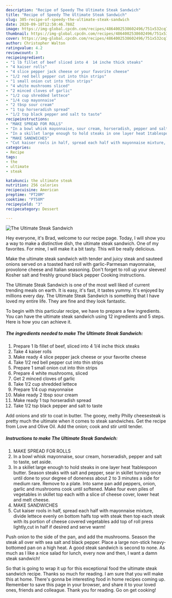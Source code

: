 ```yaml
---
description: "Recipe of Speedy The Ultimate Steak Sandwich"
title: "Recipe of Speedy The Ultimate Steak Sandwich"
slug: 305-recipe-of-speedy-the-ultimate-steak-sandwich
date: 2020-09-18T12:50:46.788Z
image: https://img-global.cpcdn.com/recipes/4864002538602496/751x532cq70/the-ultimate-steak-sandwich-recipe-main-photo.jpg
thumbnail: https://img-global.cpcdn.com/recipes/4864002538602496/751x532cq70/the-ultimate-steak-sandwich-recipe-main-photo.jpg
cover: https://img-global.cpcdn.com/recipes/4864002538602496/751x532cq70/the-ultimate-steak-sandwich-recipe-main-photo.jpg
author: Christopher Walton
ratingvalue: 4.2
reviewcount: 3
recipeingredient:
- "1 lb fillet of beef sliced into 4  14 inche thick steaks"
- "4 kaiser rolls"
- "4 slice pepper jack cheese or your favorite cheese"
- "1/2 red bell pepper cut into thin strips"
- "1 small onion cut into thin strips"
- "4 white mushrooms sliced"
- "2 minced cloves of garlic"
- "1/2 cup shredded lettece"
- "1/4 cup mayonnaise"
- "2 tbsp sour cream"
- "1 tsp horseradish spread"
- "1/2 tsp black pepper and salt to taste"
recipeinstructions:
- "MAKE SPREAD FOR ROLLS"
- "In a bowl whisk mayonnaise, sour cream, horseradish, pepper and salt to taste, set aside."
- "In a skillet large enough to hold steaks in one layer heat 1tablespoon butter. Season steaks with salt and pepper, sear in skillet turning once until done to your degree of doneness about 2 to 3 minutes a side for medium rare. Remove to a plate. Into same pan add peppers, onion, garlic and mushrooms cook until softened. Make four even piles of vegetables in skillet top each with a slice of cheese cover, lower heat and melt cheese."
- "MAKE SANDWICHES"
- "Cut kaiser rools in half, spread each half with mayonnaise mixture, divide lettece evenly on bottom halfs top with steak then top each steak with its portion of cheese covered vegetables add top of roll press lightly,cut in half if desired and serve warm!"
categories:
- Recipe
tags:
- the
- ultimate
- steak

katakunci: the ultimate steak 
nutrition: 256 calories
recipecuisine: American
preptime: "PT20M"
cooktime: "PT58M"
recipeyield: "3"
recipecategory: Dessert

---
```



![The Ultimate Steak Sandwich](https://img-global.cpcdn.com/recipes/4864002538602496/751x532cq70/the-ultimate-steak-sandwich-recipe-main-photo.jpg)

Hey everyone, it's Brad, welcome to our recipe page. Today, I will show you a way to make a distinctive dish, the ultimate steak sandwich. One of my favorites. For mine, I will make it a bit tasty. This will be really delicious.

Make the ultimate steak sandwich with tender and juicy steak and sauteed onions served on a toasted hard roll with garlic-Parmesan mayonnaise, provolone cheese and Italian seasoning. Don&#39;t forget to roll up your sleeves! Kosher salt and freshly ground black pepper Cooking instructions.

The Ultimate Steak Sandwich is one of the most well liked of current trending meals on earth. It is easy, it's fast, it tastes yummy. It's enjoyed by millions every day. The Ultimate Steak Sandwich is something that I have loved my entire life. They are fine and they look fantastic.


To begin with this particular recipe, we have to prepare a few ingredients. You can have the ultimate steak sandwich using 12 ingredients and 5 steps. Here is how you can achieve it.

<!--inarticleads1-->

##### The ingredients needed to make The Ultimate Steak Sandwich:

1. Prepare 1 lb fillet of beef, sliced into 4  1/4 inche thick steaks
1. Take 4 kaiser rolls
1. Make ready 4 slice pepper jack cheese or your favorite cheese
1. Take 1/2 red bell pepper cut into thin strips
1. Prepare 1 small onion cut into thin strips
1. Prepare 4 white mushrooms, sliced
1. Get 2 minced cloves of garlic
1. Take 1/2 cup shredded lettece
1. Prepare 1/4 cup mayonnaise
1. Make ready 2 tbsp sour cream
1. Make ready 1 tsp horseradish spread
1. Take 1/2 tsp black pepper and salt to taste


Add onions and stir to coat in butter. The gooey, melty Philly cheesesteak is pretty much the ultimate when it comes to steak sandwiches. Get the recipe from Love and Olive Oil. Add the onion; cook and stir until tender. 

<!--inarticleads2-->

##### Instructions to make The Ultimate Steak Sandwich:

1. MAKE SPREAD FOR ROLLS
1. In a bowl whisk mayonnaise, sour cream, horseradish, pepper and salt to taste, set aside.
1. In a skillet large enough to hold steaks in one layer heat 1tablespoon butter. Season steaks with salt and pepper, sear in skillet turning once until done to your degree of doneness about 2 to 3 minutes a side for medium rare. Remove to a plate. Into same pan add peppers, onion, garlic and mushrooms cook until softened. Make four even piles of vegetables in skillet top each with a slice of cheese cover, lower heat and melt cheese.
1. MAKE SANDWICHES
1. Cut kaiser rools in half, spread each half with mayonnaise mixture, divide lettece evenly on bottom halfs top with steak then top each steak with its portion of cheese covered vegetables add top of roll press lightly,cut in half if desired and serve warm!


Push onion to the side of the pan, and add the mushrooms. Season the steak all over with sea salt and black pepper. Place a large non-stick heavy-bottomed pan on a high heat. A good steak sandwich is second to none. As much as I like a nice salad for lunch, every now and then, I want a damn steak sandwich! 

So that is going to wrap it up for this exceptional food the ultimate steak sandwich recipe. Thanks so much for reading. I am sure that you will make this at home. There's gonna be interesting food in home recipes coming up. Remember to save this page in your browser, and share it to your loved ones, friends and colleague. Thank you for reading. Go on get cooking!
